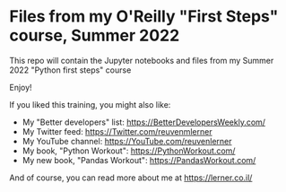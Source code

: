 # Files from my O'Reilly "First Steps" course, Summer 2022

This repo will contain the Jupyter notebooks and files from my Summer 2022 "Python first steps" course

Enjoy!

If you liked this training, you might also like:

- My "Better developers" list: https://BetterDevelopersWeekly.com/
- My Twitter feed: https://Twitter.com/reuvenmlerner
- My YouTube channel: https://YouTube.com/reuvenlerner
- My book, "Python Workout": https://PythonWorkout.com/
- My new book, "Pandas Workout": https://PandasWorkout.com/

And of course, you can read more about me at https://lerner.co.il/
